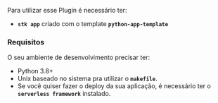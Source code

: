 
Para utilizar esse Plugin é necessário ter:
- **`stk app`** criado com o template **`python-app-template`** 

### **Requisitos**
O seu ambiente de desenvolvimento precisar ter:
- Python 3.8+
- Unix baseado no sistema pra utilizar o **`makefile`**.
- Se você quiser fazer o deploy da sua aplicação, é necessário ter o **`serverless framework`** instalado.
